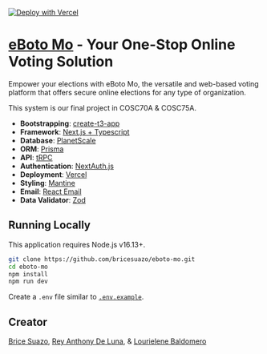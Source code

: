 [![Deploy with Vercel](https://vercel.com/button)](https://vercel.com/new/clone?repository-url=https://github.com/bricesuazo/eboto-mo)

# [eBoto Mo](https://eboto-mo.com/) - Your One-Stop Online Voting Solution

Empower your elections with eBoto Mo, the versatile and web-based voting platform that offers secure online elections for any type of organization.

This system is our final project in COSC70A & COSC75A.

- **Bootstrapping**: [create-t3-app](https://create.t3.gg/)
- **Framework**: [Next.js + Typescript](https://nextjs.org/)
- **Database**: [PlanetScale](https://planetscale.com/)
- **ORM**: [Prisma](https://www.prisma.io//)
- **API**: [tRPC](https://trpc.io/)
- **Authentication**: [NextAuth.js](https://next-auth.js.org/)
- **Deployment**: [Vercel](https://vercel.com)
- **Styling**: [Mantine](https://mantine.dev/)
- **Email**: [React Email](https://react.email/)
- **Data Validator**: [Zod](https://zod.dev/)

## Running Locally

This application requires Node.js v16.13+.

```bash
git clone https://github.com/bricesuazo/eboto-mo.git
cd eboto-mo
npm install
npm run dev
```

Create a `.env` file similar to [`.env.example`](https://github.com/bricesuazo/eboto-mo/blob/main/.env.example).

## Creator

[Brice Suazo](mailto:bricebrine.suazo@cvsu.edu.ph),
[Rey Anthony De Luna](mailto:reyanthony.deluna@cvsu.edu.ph), &
[Lourielene Baldomero](mailto:lourielene.baldomero@cvsu.edu.ph)
